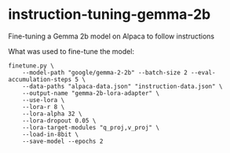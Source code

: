 # instruction-tuning-gemma-2b
Fine-tuning a Gemma 2b model on Alpaca to follow instructions


What was used to fine-tune the model:
```
finetune.py \
    --model-path "google/gemma-2-2b" --batch-size 2 --eval-accumulation-steps 5 \
    --data-paths "alpaca-data.json" "instruction-data.json" \
    --output-name "gemma-2b-lora-adapter" \
    --use-lora \
    --lora-r 8 \
    --lora-alpha 32 \
    --lora-dropout 0.05 \
    --lora-target-modules "q_proj,v_proj" \
    --load-in-8bit \
    --save-model --epochs 2
```